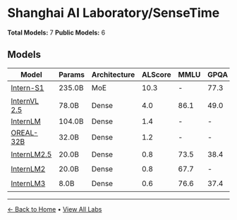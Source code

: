 # Shanghai AI Laboratory/SenseTime

**Total Models:** 7
**Public Models:** 6

## Models

| Model | Params | Architecture | ALScore | MMLU | GPQA | Released | Status |
|-------|--------|--------------|---------|------|------|----------|--------|
| [Intern-S1](../models/shanghai-ai-laboratorysensetime/intern-s1.md) | 235.0B | MoE | 10.3 | - | 77.3 | Jul/2025 | 🟢 |
| [InternVL 2.5](../models/shanghai-ai-laboratorysensetime/internvl-25.md) | 78.0B | Dense | 4.0 | 86.1 | 49.0 | Dec/2024 | 🟢 |
| [InternLM](../models/shanghai-ai-laboratorysensetime/internlm.md) | 104.0B | Dense | 1.4 | - | - | Jun/2023 | 🔴 |
| [OREAL-32B](../models/shanghai-ai-laboratorysensetime/oreal-32b.md) | 32.0B | Dense | 1.2 | - | - | Feb/2025 | 🟢 |
| [InternLM2.5](../models/shanghai-ai-laboratorysensetime/internlm25.md) | 20.0B | Dense | 0.8 | 73.5 | 38.4 | Jul/2024 | 🟢 |
| [InternLM2](../models/shanghai-ai-laboratorysensetime/internlm2.md) | 20.0B | Dense | 0.8 | 67.7 | - | Jan/2024 | 🟢 |
| [InternLM3](../models/shanghai-ai-laboratorysensetime/internlm3.md) | 8.0B | Dense | 0.6 | 76.6 | 37.4 | Jan/2025 | 🟢 |

---

[← Back to Home](../README.md) • [View All Labs](../labs/)
